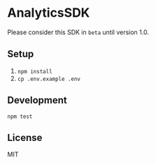 # AnalyticsSDK

Please consider this SDK in `beta` until version 1.0.

## Setup

1. `npm install`
2. `cp .env.example .env`

## Development

```
npm test
```

## License

MIT
